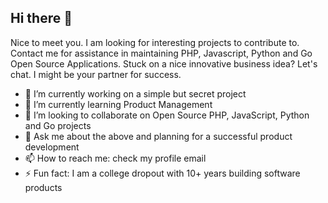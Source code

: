 Hi there 👋
-----------

Nice to meet you. 
I am looking for interesting projects to contribute to. 
Contact me for assistance in maintaining PHP, Javascript, Python and Go Open Source Applications.
Stuck on a nice innovative business idea? Let's chat. I might be your partner for success.

- 🔭 I’m currently working on a simple but secret project
- 🌱 I’m currently learning Product Management
- 👯 I’m looking to collaborate on Open Source PHP, JavaScript, Python and Go projects
- 💬 Ask me about the above and planning for a successful product development
- 📫 How to reach me: check my profile email
- ⚡ Fun fact: I am a college dropout with 10+ years building software products
<!--
**evansmwendwa/evansmwendwa** is a ✨ _special_ ✨ repository because its `README.md` (this file) appears on your GitHub profile.

Here are some ideas to get you started:

- 🔭 I’m currently working on ...
- 🌱 I’m currently learning ...
- 👯 I’m looking to collaborate on ...
- 🤔 I’m looking for help with ...
- 💬 Ask me about ...
- 📫 How to reach me: ...
- 😄 Pronouns: ...
- ⚡ Fun fact: ...
-->
